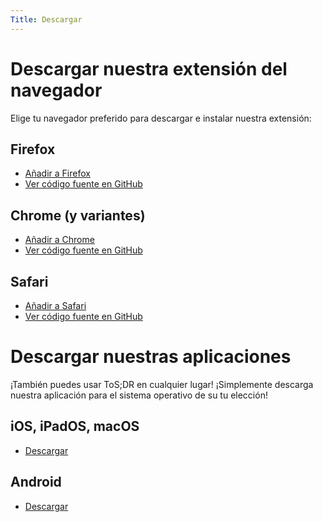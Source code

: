 ```yaml
---
Title: Descargar
---
```


# Descargar nuestra extensión del navegador

Elige tu navegador preferido para descargar e instalar nuestra extensión:

## Firefox

- [Añadir a Firefox](https://addons.mozilla.org/firefox/downloads/latest/terms-of-service-didnt-read/addon-latest.xpi)
- [Ver código fuente en GitHub](https://github.com/tosdr/browser-extensions)

## Chrome (y variantes)

- [Añadir a Chrome](https://chrome.google.com/webstore/detail/hjdoplcnndgiblooccencgcggcoihigg)
- [Ver código fuente en GitHub](https://github.com/tosdr/browser-extensions)

## Safari

- [Añadir a Safari](https://apps.apple.com/en/app/tos-dr/id6470998202?l=en-GB)
- [Ver código fuente en GitHub](https://github.com/tosdr/browser-extensions)

# Descargar nuestras aplicaciones

¡También puedes usar ToS;DR en cualquier lugar! ¡Simplemente descarga nuestra aplicación para el sistema operativo de su tu elección!

## iOS, iPadOS, macOS

- [Descargar](https://apps.apple.com/en/app/tos-dr/id6470998202?l=en-GB)

## Android

- [Descargar](https://play.google.com/store/apps/details?id=xyz.ptgms.tosdr)
